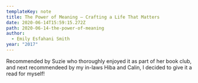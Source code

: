 ```yaml
---
templateKey: note
title: The Power of Meaning – Crafting a Life That Matters
date: 2020-06-14T15:59:15.272Z
path: 2020-06-14-the-power-of-meaning
author:
  - Emily Esfahani Smith
year: "2017"
---
```


Recommended by Suzie who thoroughly enjoyed it as part of her book club, and next recommendeed by my in-laws Hiba and Calin, I decided to give it a read for myself!

